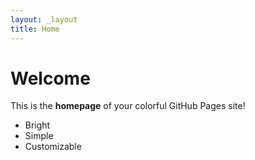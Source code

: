 ```yaml
---
layout: _layout
title: Home
---
```


# Welcome

This is the **homepage** of your colorful GitHub Pages site!

- Bright
- Simple
- Customizable
